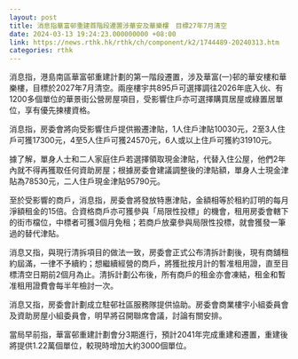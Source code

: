 ```yaml
---
layout: post
title: 消息指華富邨重建首階段遷置涉華安及華樂樓　目標27年7月清空
date: 2024-03-13 19:24:23.000000000 +08:00
link: https://news.rthk.hk/rthk/ch/component/k2/1744489-20240313.htm
categories: rthk
---
```


消息指，港島南區華富邨重建計劃的第一階段遷置，涉及華富(一)邨的華安樓和華樂樓，目標於2027年7月清空。兩座樓宇共895戶可選擇調往2026年底入伙、有1200多個單位的華景街公營房屋項目，受影響住戶亦可選擇購買居屋或綠置居單位，享有優先揀樓資格。

消息指，房委會將向受影響住戶提供搬遷津貼，1人住戶津貼10030元，2至3人住戶可獲17300元，4至5人住戶可獲24570元，6人或以上住戶可獲約31910元。

據了解，單身人士和二人家庭住戶若選擇領取現金津貼，代替入住公屋，他們2年內就不得再獲取任何資助房屋；根據房委會建議調整後的津貼額，單身人士現金津貼為78530元，二人住戶現金津貼95790元。

至於受影響的商戶，消息指，房委會將發放特惠津貼，金額相等於租約訂明的每月淨額租金的15倍。合資格商戶亦可獲參與「局限性投標」的機會，租用房委會轄下的街市檔位，中標者可獲3個月免租；若商戶放棄參與局限性投標，就會獲發一筆過的替代津貼。

消息又指，與現行清拆項目的做法一致，房委會正式公布清拆計劃後，現有商舖租約屆滿，一律不予續約；想繼續經營的商戶，將獲批按月計的暫准租用證，直至目標清空日期前2個月為止。清拆計劃公布後，所有商戶的租金亦會凍結，租金和暫准租用證費會每半年檢討一次。

消息又指，房委會計劃成立駐邨社區服務隊提供協助。房委會商業樓宇小組委員會及資助房屋小組委員會，明早將召開聯席會議，討論有關安排。 

當局早前指，華富邨重建計劃會分3期進行，預計2041年完成重建和遷置，重建後將提供1.22萬個單位，較現時增加大約3000個單位。
